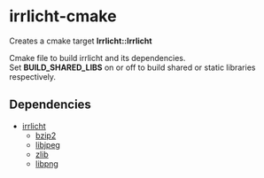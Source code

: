 # irrlicht-cmake

Creates a cmake target **Irrlicht::Irrlicht**

Cmake file to build irrlicht and its dependencies.  
Set **BUILD_SHARED_LIBS** on or off to build shared or static libraries respectively.

## Dependencies
- [irrlicht](https://github.com/zaki/irrlicht)
    - [bzip2](https://github.com/enthought/bzip2-1.0.6)
    - [libjpeg](https://github.com/LuaDist/libjpeg)
    - [zlib](https://github.com/madler/zlib)
    - [libpng](https://github.com/glennrp/libpng)
